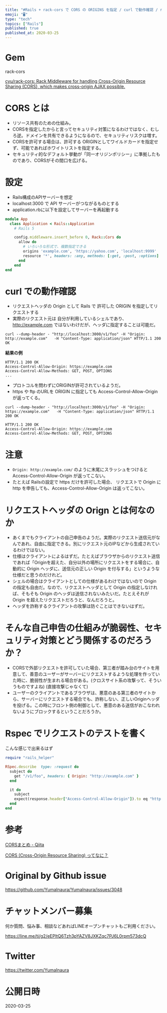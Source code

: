 ```yaml
---
title: "#Rails + rack-cors で CORS の ORIGINS を指定 / curl で動作確認 / request spec でテ"
emoji: "🖥"
type: "tech"
topics: ["Rails"]
published: true
published_at: 2020-03-25
---
```


# Gem

rack-cors

[cyu/rack-cors: Rack Middleware for handling Cross-Origin Resource Sharing (CORS), which makes cross-origin AJAX possible.](https://github.com/cyu/rack-cors)

# CORS とは

- リソース共有のための仕組み。
- CORSを指定したからと言ってセキュリティ対策になるわけではなく、むしろ逆。ドメインを共有できるようになるので、セキュリティリスクは増す。
- CORSを許可する場合は、許可する ORIGINとしてワイルドカードを指定せず、可能であればホワイトリストを指定する。
- セキュリティ的なデフォルト挙動が「同一オリジンポリシー」に準拠したものであり、CORSがその間口を広げる。


# 設定

- Rails構成のAPIサーバーを想定
- localhost:3000 で API サーバーがつながるものとする
- application.rbに以下を設定してサーバーを再起動する

```rb
module App
  class Application < Rails::Application
    # Rails 5

    config.middleware.insert_before 0, Rack::Cors do
      allow do
        # いろいろな形式で、複数指定できる
        origins 'example.com', 'https://yahoo.com', 'localhost:9999'
        resource '*', headers: :any, methods: [:get, :post, :options]
      end
    end
end
```


# curl での動作確認

- リクエストヘッダの Origin として Rails で 許可した  ORIGIN を指定してリクエストする
- 実際のリクエスト元は 自分が利用しているシェルであり、 http://example.com ではないわけだが、ヘッダに指定することは可能だ。

```
curl --dump-header - "http://localhost:3000/v1/foo" -H "Origin: http://example.com"   -H "Content-Type: application/json" HTTP/1.1 200 OK
```

**結果の例**

```
HTTP/1.1 200 OK
Access-Control-Allow-Origin: https://example.com
Access-Control-Allow-Methods: GET, POST, OPTIONS
...
```


- プロトコルを問わずにORIGINが許可されているようだ。
- https や ftp のURLを ORIGIN に指定しても Access-Control-Allow-Origin が返ってくる。

```
curl --dump-header - "http://localhost:3000/v1/foo" -H "Origin: https://example.com"   -H "Content-Type: application/json" HTTP/1.1 200 OK
```

```
HTTP/1.1 200 OK
Access-Control-Allow-Origin: https://example.com
Access-Control-Allow-Methods: GET, POST, OPTIONS
```

# 注意

- `Origin: http://example.com/` のように末尾にスラッシュをつけると Access-Control-Allow-Origin が返ってこない。
- たとえば Railsの設定で https だけを許可した場合、 リクエストで Origin に http を申告しても、Access-Control-Allow-Origin は返ってこない。

# リクエストヘッダの Orign とは何なのか

- あくまでもクライアントの自己申告のようだ。実際のリクエスト送信元がなんであれ、自由に指定できる。別にリクエスト元のIPなどから生成されているわけではない。
- 仕様はクライアントによるはずだ。たとえばブラウザからのリクエスト送信であれば「Originを超えた、自分以外の場所にリクエストをする場合に、自動的に Origin ヘッダに、送信元の正しい Origin を付与する」というような仕様だと思うのだけれど。
- シェルの場合はクライアントとしての仕様があるわけではないので Origin の指定も自由だ。なので、リクエストヘッダとして Origin の指定しなければ、そもそも Origin のヘッダは送信されないみたいだ。たとえそれが Origin を超えたリクエストだろうと、なんだろうと。
- ヘッダを詐称するクライアントの攻撃は防ぐことはできないはずだ。

# そんな自己申告の仕組みが脆弱性、セキュリティ対策とどう関係するのだろうか？

- CORSで外部リクエストを許可していた場合、第三者が踏み台のサイトを用意して、善意のユーザーがサーバーにリクエストするような処理を作っていた時に、脆弱性が生まれる場合がある。(クロスサイト系の攻撃って、そういうものですよね) (直接攻撃じゃなくて)
- ユーザーのクライアントであるブラウザは、悪意のある第三者のサイトから、サーバーにリクエストする場合でも、詐称しない、正しいOriginヘッダを投げる。この時にフロント側の制御として、悪意のある送信がおこなわれないようにブロックするということだろうか。


# Rspec でリクエストのテストを書く

こんな感じで出来るはず

```rb
require "rails_helper"

RSpec.describe  type: :request do
  subject do
    get "/v1/foo", headers: { Origin: "http://example.com" }
  end

  it do
    subject
    expect(response.header["Access-Control-Allow-Origin"]).to eq "http://example.com"
  end
end
```

# 参考

[CORSまとめ - Qiita](https://qiita.com/tomoyukilabs/items/81698edd5812ff6acb34)

[CORS (Cross-Origin Resource Sharing) ってなに？](https://aloerina01.github.io/blog/2016-10-13-1)

# Original by Github issue

https://github.com/YumaInaura/YumaInaura/issues/3048








<!-- Update From Qiita API -->

# チャットメンバー募集


何か質問、悩み事、相談などあればLINEオープンチャットもご利用ください。

https://line.me/ti/g2/eEPltQ6Tzh3pYAZV8JXKZqc7PJ6L0rpm573dcQ





# Twitter


https://twitter.com/YumaInaura


<!-- Update From Qiita API -->



# 公開日時

2020-03-25
